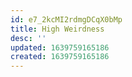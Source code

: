 ```yaml
---
id: e7_2kcMI2rdmgDCqX0bMp
title: High Weirdness
desc: ''
updated: 1639759165186
created: 1639759165186
---
```


